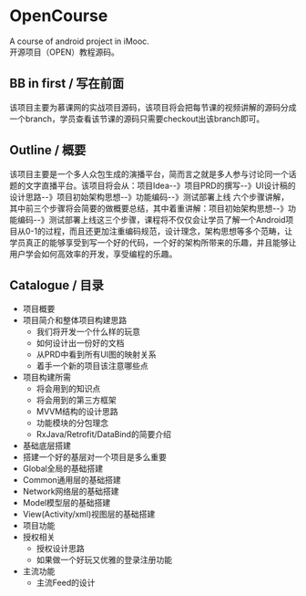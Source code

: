# OpenCourse
A course of android project in iMooc.  
开源项目（OPEN）教程源码。

## BB in first / 写在前面
  该项目主要为慕课网的实战项目源码，该项目将会把每节课的视频讲解的源码分成一个branch，学员查看该节课的源码只需要checkout出该branch即可。
  
## Outline / 概要
  该项目主要是一个多人众包生成的演播平台，简而言之就是多人参与讨论同一个话题的文字直播平台。该项目将会从：项目Idea--》项目PRD的撰写--》UI设计稿的设计思路--》项目初始架构思想--》功能编码--》测试部署上线 六个步骤讲解，其中前三个步骤将会简要的做概要总结，其中着重讲解：项目初始架构思想--》功能编码--》测试部署上线这三个步骤，课程将不仅仅会让学员了解一个Android项目从0-1的过程，而且还更加注重编码规范，设计理念，架构思想等多个范畴，让学员真正的能够享受到写一个好的代码，一个好的架构所带来的乐趣，并且能够让用户学会如何高效率的开发，享受编程的乐趣。

## Catalogue / 目录
- 项目概要
 - 项目简介和整体项目构建思路
   - 我们将开发一个什么样的玩意
   - 如何设计出一份好的文档
   - 从PRD中看到所有UI图的映射关系
   - 着手一个新的项目该注意哪些点
 - 项目构建所需
   - 将会用到的知识点
   - 将会用到的第三方框架
   - MVVM结构的设计思路
   - 功能模块的分包理念
   - RxJava/Retrofit/DataBind的简要介绍
- 基础底层搭建
 - 搭建一个好的基层对一个项目是多么重要
 - Global全局的基础搭建
 - Common通用层的基础搭建
 - Network网络层的基础搭建
 - Model模型层的基础搭建
 - View(Activity/xml)视图层的基础搭建
- 项目功能
 - 授权相关
   - 授权设计思路
   - 如果做一个好玩又优雅的登录注册功能
 - 主流功能
   - 主流Feed的设计
